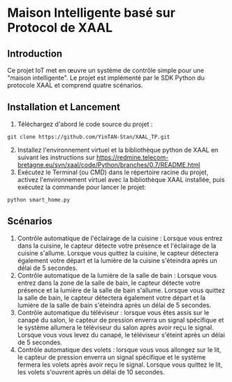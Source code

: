 # Maison Intelligente basé sur Protocol de XAAL
## Introduction
Ce projet IoT met en œuvre un système de contrôle simple pour une "maison intelligente". Le projet est implémenté par le SDK Python du protocole XAAL et comprend quatre scénarios.
## Installation et Lancement
1. Téléchargez d'abord le code source du projet :
```
git clone https://github.com/YinTAN-Stan/XAAL_TP.git
```
2. Installez l'environnement virtuel et la bibliothèque python de XAAL en suivant les instructions sur https://redmine.telecom-bretagne.eu/svn/xaal/code/Python/branches/0.7/README.html
3. Exécutez le Terminal (ou CMD) dans le répertoire racine du projet, activez l'environnement virtuel avec la bibliothèque XAAL installée, puis exécutez la commande pour lancer le projet: 
```
python smart_home.py
```
## Scénarios
1. Contrôle automatique de l'éclairage de la cuisine : Lorsque vous entrez dans la cuisine, le capteur détecte votre présence et l'éclairage de la cuisine s'allume. Lorsque vous quittez la cuisine, le capteur détectera également votre départ et la lumière de la cuisine s'éteindra après un délai de 5 secondes.
2. Contrôle automatique de la lumière de la salle de bain : Lorsque vous entrez dans la zone de la salle de bain, le capteur détecte votre présence et la lumière de la salle de bain s'allume. Lorsque vous quittez la salle de bain, le capteur détectera également votre départ et la lumière de la salle de bain s'éteindra après un délai de 5 secondes.
3. Contrôle automatique du téléviseur : lorsque vous êtes assis sur le canapé du salon, le capteur de pression enverra un signal spécifique et le système allumera le téléviseur du salon après avoir reçu le signal. Lorsque vous vous levez du canapé, le téléviseur s'éteint après un délai de 5 secondes.
4. Contrôle automatique des volets : lorsque vous vous allongez sur le lit, le capteur de pression enverra un signal spécifique et le système fermera les volets après avoir reçu le signal. Lorsque vous quittez le lit, les volets s'ouvrent après un délai de 10 secondes.
